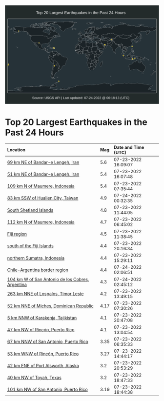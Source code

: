 ![Map](./map.png)

# Top 20 Largest Earthquakes in the Past 24 Hours

| Location | Mag | Date and Time (UTC) |
|:---|:---|:---|
| [69 km NE of Bandar-e Lengeh, Iran](https://earthquake.usgs.gov/earthquakes/eventpage/us7000hszl) | 5.6 | 07-23-2022 16:09:07 |
| [51 km NE of Bandar-e Lengeh, Iran](https://earthquake.usgs.gov/earthquakes/eventpage/us7000hszk) | 5.4 | 07-23-2022 16:07:48 |
| [109 km N of Maumere, Indonesia](https://earthquake.usgs.gov/earthquakes/eventpage/us7000hswx) | 5.4 | 07-23-2022 07:35:44 |
| [83 km SSW of Hualien City, Taiwan](https://earthquake.usgs.gov/earthquakes/eventpage/us7000ht1r) | 4.9 | 07-24-2022 00:32:35 |
| [South Shetland Islands](https://earthquake.usgs.gov/earthquakes/eventpage/us7000hsyn) | 4.8 | 07-23-2022 11:44:05 |
| [112 km N of Maumere, Indonesia](https://earthquake.usgs.gov/earthquakes/eventpage/us7000hswr) | 4.7 | 07-23-2022 06:45:02 |
| [Fiji region](https://earthquake.usgs.gov/earthquakes/eventpage/us7000hsyl) | 4.5 | 07-23-2022 11:38:45 |
| [south of the Fiji Islands](https://earthquake.usgs.gov/earthquakes/eventpage/us7000ht0q) | 4.4 | 07-23-2022 20:16:34 |
| [northern Sumatra, Indonesia](https://earthquake.usgs.gov/earthquakes/eventpage/us7000hszc) | 4.4 | 07-23-2022 15:29:11 |
| [Chile-Argentina border region](https://earthquake.usgs.gov/earthquakes/eventpage/us7000ht1v) | 4.4 | 07-24-2022 02:06:51 |
| [104 km W of San Antonio de los Cobres, Argentina](https://earthquake.usgs.gov/earthquakes/eventpage/us7000ht20) | 4.3 | 07-24-2022 02:45:12 |
| [263 km NNE of Lospalos, Timor Leste](https://earthquake.usgs.gov/earthquakes/eventpage/us7000hsz2) | 4.2 | 07-23-2022 13:49:15 |
| [52 km NNE of Miches, Dominican Republic](https://earthquake.usgs.gov/earthquakes/eventpage/pr2022204004) | 4.17 | 07-23-2022 07:30:26 |
| [5 km NNW of Karakenja, Tajikistan](https://earthquake.usgs.gov/earthquakes/eventpage/us7000ht0u) | 4.1 | 07-23-2022 20:47:08 |
| [47 km NW of Rincón, Puerto Rico](https://earthquake.usgs.gov/earthquakes/eventpage/pr2022204005) | 4.1 | 07-23-2022 13:04:54 |
| [67 km NNW of San Antonio, Puerto Rico](https://earthquake.usgs.gov/earthquakes/eventpage/pr71360763) | 3.35 | 07-23-2022 06:35:33 |
| [53 km WNW of Rincón, Puerto Rico](https://earthquake.usgs.gov/earthquakes/eventpage/pr71360838) | 3.27 | 07-23-2022 14:44:17 |
| [42 km ENE of Port Alsworth, Alaska](https://earthquake.usgs.gov/earthquakes/eventpage/us7000ht0v) | 3.2 | 07-23-2022 20:53:29 |
| [40 km NW of Toyah, Texas](https://earthquake.usgs.gov/earthquakes/eventpage/us7000ht08) | 3.2 | 07-23-2022 18:47:33 |
| [101 km NW of San Antonio, Puerto Rico](https://earthquake.usgs.gov/earthquakes/eventpage/pr71360853) | 3.19 | 07-23-2022 18:44:38 |
